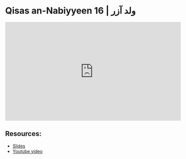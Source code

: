 # Qisas an-Nabiyyeen 16 | ولد آزر

<iframe width="560" height="315" src="https://www.youtube-nocookie.com/embed/cSqrwsyUmXs?start=0" frameborder="0" allow="accelerometer; autoplay; encrypted-media; gyroscope; picture-in-picture" allowfullscreen="allowfullscreen"></iframe><BR>



## Resources:
- [Slides](https://github.com/arshare/resources_balagha_pdfs)
- [Youtube video](cSqrwsyUmXs)
